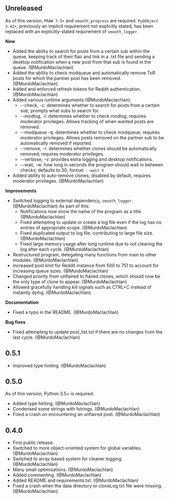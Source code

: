 ## Unreleased

As of this version, `PRAW 7.5+` and `smooth_progress` are required. `PyGObject 3.42+`, previously an implicit requirement not explicitly stated, has been replaced with an explicitly-stated requirement of `smooth_logger`.

**New**

- Added the ability to search for posts from a certain sub within the queue, keeping track of their flair and link in a .txt file and sending a desktop notification when a new post from that sub is found in the queue. (@MurdoMaclachlan)
- Added the ability to check modqueue and automatically remove ToR posts for which the partner post has been removed. (@MurdoMaclachlan)
- Added and enforced refresh tokens for Reddit authentication. (@MurdoMaclachlan)
- Added various runtime arguments (@MurdoMaclachlan):
    - --check, -c: determines whether to search for posts from a certain sub; prompts what subs to search for.
    - --modlog, -l: determines whether to check modlog; requires moderator privileges. Allows tracking of when wanted posts are removed.
    - --modqueue -q: determines whether to check modqueue; requires moderator privileges. Allows posts removed on the partner sub to be automatically removed if reported.
    - --remove, -r: determines whether clones should be automatically removed; requires moderator privileges.
    - --verbose, -v: provides extra logging and desktop notifications.
    - --wait, -w: how long in seconds the program should wait in between checks; defaults to 30; format: `--wait X`
- Added ability to auto-remove clones; disabled by default, requires moderator privileges. (@MurdoMaclachlan)

**Improvements**

- Switched logging to external dependency, `smooth_logger`. (@MurdoMaclachlan) As part of this:
  - Notifications now show the name of the program as a title. (@MurdoMaclachlan)
  - Fixed attempting to update or create a log file even if the log has no entries of appropriate scope. (@MurdoMaclachlan)
  - Fixed duplicated output to log file, contributing to large file size. (@MurdoMaclachlan)
  - Fixed large memory usage after long runtime due to not clearing the log after each cycle. (@MurdoMaclachlan)
- Restructured program, delegating many functions from main to other modules. (@MurdoMaclachlan)
- Increased post limit for Reddit instance from 500 to 751 to account for increasing queue sizes. (@MurdoMaclachlan)
- Changed priority from unflaired to flaired clones, which should now be the only type of clone to appear. (@MurdoMaclachlan)
- Allowed gracefully handling kill signals such as CTRL+C instead of instantly dying. (@MurdoMaclachlan)

**Documentation**

- Fixed a typo in the README. (@MurdoMaclachlan)

**Bug fixes**

- Fixed attempting to update post_list.txt if there are no changes from the last cycle. (@MurdoMaclachlan)

## 0.5.1

- Improved type hinting. (@MurdoMaclachlan)

## 0.5.0

As of this version, Python 3.5+ is required.

- Added type hinting. (@MurdoMaclachlan)
- Condensed some strings with fstrings. (@MurdoMaclachlan)
- Fixed a crash on encountering an unflaired post. (@MurdoMaclachlan)

## 0.4.0

- First public release.
- Switched to more object-oriented system for global variables. (@MurdoMaclachlan)
- Switched to array-based system for cleaner logging. (@MurdoMaclachlan)
- Many small optimisations. (@MurdoMaclachlan)
- Added commenting. (@MurdoMaclachlan)
- Added README and requirements.txt. (@MurdoMaclachlan)
- Fixed a crash when the data directory or cloneLog.txt file were missing. (@MurdoMaclachlan)